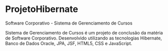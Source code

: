 # ProjetoHibernate
Software Corporativo - Sistema de Gerenciamento de Cursos

Sistema de Gerenciamento de Cursos é um projeto de conclusão da matéria de Software Corporativo. Desenvolvido utilizando as tecnologias Hibernate, Banco de Dados Oracle, JPA, JSF, HTML5, CSS e JavaScript.
